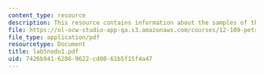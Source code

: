 ```yaml
---
content_type: resource
description: This resource contains information about the samples of the earth's mantle.
file: https://ol-ocw-studio-app-qa.s3.amazonaws.com/courses/12-109-petrology-fall-2005/7426b94162869622cd0061b5f15f4a47_lab5nodu1.pdf
file_type: application/pdf
resourcetype: Document
title: lab5nodu1.pdf
uid: 7426b941-6286-9622-cd00-61b5f15f4a47
---
```

